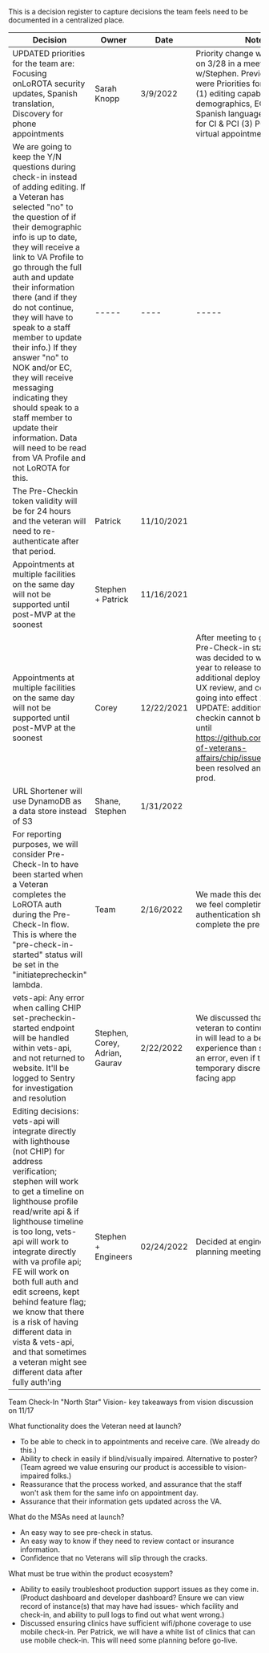 This is a decision register to capture decisions the team feels need to be documented in a centralized place.

| Decision  | Owner | Date | Notes | Link |
| --------- | ----- | ---- | ----- | ---- |
| UPDATED priorities for the team are: Focusing onLoROTA security updates, Spanish translation, Discovery for phone appointments | Sarah Knopp | 3/9/2022 | Priority change was discussed on 3/28 in a meeting w/Stephen. Previously priorities were Priorities for the team are (1) editing capability for demographics, EC, and NOK (2) Spanish language translation for CI & PCI (3) PCI support for virtual appointments. | ---- |
| We are going to keep the Y/N questions during check-in instead of adding editing. If a Veteran has selected "no" to the question of if their demographic info is up to date, they will receive a link to VA Profile to go through the full auth and update their information there (and if they do not continue, they will have to speak to a staff member to update their info.) If they answer "no" to NOK and/or EC, they will receive messaging indicating they should speak to a staff member to update their information. Data will need to be read from VA Profile and not LoROTA for this.| ----- | ---- | ----- | ---- |
| The Pre-Checkin token validity will be for 24 hours and the veteran will need to re-authenticate after that period. | Patrick | 11/10/2021 | | [slack](https://dsva.slack.com/archives/C022AC2STBM/p1636566903374900?thread_ts=1636564483.369900&cid=C022AC2STBM) |
| Appointments at multiple facilities on the same day will not be supported until post-MVP at the soonest | Stephen + Patrick | 11/16/2021 | | [slack](https://dsva.slack.com/archives/C022AC2STBM/p1637078951426300?thread_ts=1636550509.363200&cid=C022AC2STBM) |
| Appointments at multiple facilities on the same day will not be supported until post-MVP at the soonest | Corey | 12/22/2021 | After meeting to go through Pre-Check-in staging testing, it was decided to wait until new year to release to prod due to additional deployments needed, UX review, and code freeze going into effect 12/17/2021 UPDATE: additionally, pre-checkin cannot be launched until https://github.com/department-of-veterans-affairs/chip/issues/338 has been resolved and deployed to prod. | [slack]( https://dsva.slack.com/archives/C022AC2STBM/p1640202748439300) |
| URL Shortener will use DynamoDB as a data store instead of S3 | Shane, Stephen | 1/31/2022 | | [slack](https://dsva.slack.com/archives/C02G6AB3ZRS/p1643649918524849?thread_ts=1643647614.222829&cid=C02G6AB3ZRS), [slack](https://dsva.slack.com/archives/C02G6AB3ZRS/p1643649142159969?thread_ts=1643647614.222829&cid=C02G6AB3ZRS) |
| For reporting purposes, we will consider Pre-Check-In to have been started when a Veteran completes the LoROTA auth during the Pre-Check-In flow. This is where the "pre-check-in-started" status will be set in the "initiateprecheckin" lambda.|Team|2/16/2022|We made this decision because we feel completing the authentication shows intent to complete the pre-check-in.|n/a|
| vets-api: Any error when calling CHIP set-precheckin-started endpoint will be handled within vets-api, and not returned to website. It'll be logged to Sentry for investigation and resolution|Stephen, Corey, Adrian, Gaurav|2/22/2022|We discussed that allowing the veteran to continue pre check-in will lead to a better experience than showing them an error, even if this means a temporary discrepancy in staff facing app|[details](vets-api-set-precheckin-status.md)|
|Editing decisions: vets-api will integrate directly with lighthouse (not CHIP) for address verification; stephen will work to get a timeline on lighthouse profile read/write api & if lighthouse timeline is too long, vets-api will work to integrate directly with va profile api; FE will work on both full auth and edit screens, kept behind feature flag; we know that there is a risk of having different data in vista & vets-api, and that sometimes a veteran might see different data after fully auth'ing| Stephen + Engineers| 02/24/2022| Decided at engineering planning meeting| insert link to arch doc|


Team Check-In "North Star" Vision- key takeaways from vision discussion on 11/17

What functionality does the Veteran need at launch?
 - To be able to check in to appointments and receive care. (We already do this.)
 - Ability to check in easily if blind/visually impaired. Alternative to poster? (Team agreed we value ensuring our product is accessible to vision-impaired folks.)
 - Reassurance that the process worked, and assurance that the staff won't ask them for the same info on appointment day.
 - Assurance that their information gets updated across the VA.

What do the MSAs need at launch?
 - An easy way to see pre-check in status.
 - An easy way to know if they need to review contact or insurance information.
 - Confidence that no Veterans will slip through the cracks.



What must be true within the product ecosystem?
 - Ability to easily troubleshoot production support issues as they come in. (Product dashboard and developer dashboard? Ensure we can view record of instance(s) that may have had issues- which facility and check-in, and ability to pull logs to find out what went wrong.)
 - Discussed ensuring clinics have sufficient wifi/phone coverage to use mobile check-in. Per Patrick, we will have a white list of clinics that can use mobile check-in. This will need some planning before go-live.


